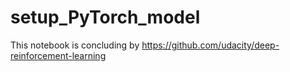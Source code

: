 # setup_PyTorch_model
This notebook is concluding by https://github.com/udacity/deep-reinforcement-learning
